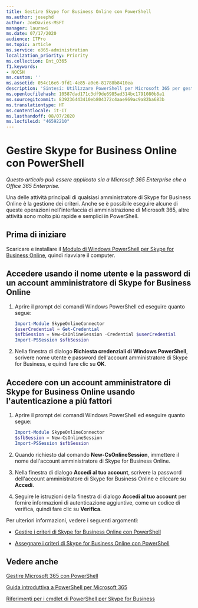 ```yaml
---
title: Gestire Skype for Business Online con PowerShell
ms.author: josephd
author: JoeDavies-MSFT
manager: laurawi
ms.date: 07/17/2020
audience: ITPro
ms.topic: article
ms.service: o365-administration
localization_priority: Priority
ms.collection: Ent_O365
f1.keywords:
- NOCSH
ms.custom: ''
ms.assetid: 054c16e6-9fd1-4e85-a0e6-81788b8410ea
description: 'Sintesi: Utilizzare PowerShell per Microsoft 365 per gestire i criteri, i criteri per gli utenti e le impostazioni delle riunioni di Skype for Business online.'
ms.openlocfilehash: 10587dad171c3df9de6985ad314bc1791080b8a1
ms.sourcegitcommit: 839236443410eb804372c4aae969ac9a82ba683b
ms.translationtype: HT
ms.contentlocale: it-IT
ms.lasthandoff: 08/07/2020
ms.locfileid: "46592210"
---
```

# <a name="manage-skype-for-business-online-with-powershell"></a>Gestire Skype for Business Online con PowerShell

*Questo articolo può essere applicato sia a Microsoft 365 Enterprise che a Office 365 Enterprise.*

Una delle attività principali di qualsiasi amministratore di Skype for Business Online è la gestione dei criteri. Anche se è possibile eseguire alcune di queste operazioni nell'interfaccia di amministrazione di Microsoft 365, altre attività sono molto più rapide e semplici in PowerShell. 

## <a name="before-you-start"></a>Prima di iniziare

Scaricare e installare il [Modulo di Windows PowerShell per Skype for Business Online](https://www.microsoft.com/download/details.aspx?id=39366), quindi riavviare il computer.


## <a name="connect-using-a-skype-for-business-online-administrator-account-name-and-password"></a>Accedere usando il nome utente e la password di un account amministratore di Skype for Business Online

1. Aprire il prompt dei comandi Windows PowerShell ed eseguire quanto segue: 
    
   ```powershell
   Import-Module SkypeOnlineConnector
   $userCredential = Get-Credential
   $sfbSession = New-CsOnlineSession -Credential $userCredential
   Import-PSSession $sfbSession
   ```

2. Nella finestra di dialogo **Richiesta credenziali di Windows PowerShell**, scrivere nome utente e password dell'account amministratore di Skype for Business, e quindi fare clic su **OK**.


## <a name="connect-using-a-skype-for-business-online-administrator-account-with-multi-factor-authentication"></a>Accedere con un account amministratore di Skype for Business Online usando l'autenticazione a più fattori

1. Aprire il prompt dei comandi Windows PowerShell ed eseguire quanto segue:

   ```powershell
   Import-Module SkypeOnlineConnector
   $sfbSession = New-CsOnlineSession
   Import-PSSession $sfbSession
   ```

2. Quando richiesto dal comando **New-CsOnlineSession**, immettere il nome dell'account amministratore di Skype for Business Online.

3. Nella finestra di dialogo **Accedi al tuo account**, scrivere la password dell'account amministratore di Skype for Business Online e cliccare su **Accedi**.

4. Seguire le istruzioni della finestra di dialogo **Accedi al tuo account** per fornire informazioni di autenticazione aggiuntive, come un codice di verifica, quindi fare clic su **Verifica**.

Per ulteriori informazioni, vedere i seguenti argomenti:
  
- [Gestire i criteri di Skype for Business Online con PowerShell](manage-skype-for-business-online-policies-with-office-365-powershell.md)
    
- [Assegnare i criteri di Skype for Business Online con PowerShell](assign-per-user-skype-for-business-online-policies-with-office-365-powershell.md)
    
## <a name="see-also"></a>Vedere anche

[Gestire Microsoft 365 con PowerShell](manage-office-365-with-office-365-powershell.md)
  
[Guida introduttiva a PowerShell per Microsoft 365](getting-started-with-office-365-powershell.md)

[Riferimenti per i cmdlet di PowerShell per Skype for Business](https://docs.microsoft.com/powershell/module/skype/?view=skype-ps)

